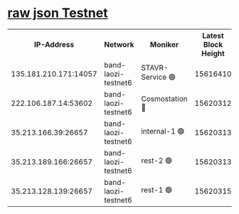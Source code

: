 
[raw json Testnet](https://rpc-check.bandt.stavr.tech/bandt/rpcbandt_result.json)
=

<table><tr><th>IP-Address</th><th>Network</th><th>Moniker</th><th>Latest Block Height</th><th>Earliest Block Height</th><th>Catching Up</th><th>Tx Index</th><th>Voting Power</th><th>Scan Time</th></tr><tr><td>135.181.210.171:14057</td><td>band-laozi-testnet6</td><td>STAVR-Service 🟢</td><td>15616410</td><td>15322501</td><td>False</td><td>on</td><td>0</td><td>2024-02-07T11:31:05.071146780UTC</td></tr><tr><td>222.106.187.14:53602</td><td>band-laozi-testnet6</td><td>Cosmostation 🔴</td><td>15620312</td><td>15423001</td><td>False</td><td>on</td><td>2203623</td><td>2024-02-07T11:31:06.437695162UTC</td></tr><tr><td>35.213.166.39:26657</td><td>band-laozi-testnet6</td><td>internal-1 🟢</td><td>15620313</td><td>15520313</td><td>False</td><td>on</td><td>0</td><td>2024-02-07T11:31:07.419639530UTC</td></tr><tr><td>35.213.189.166:26657</td><td>band-laozi-testnet6</td><td>rest-2 🟢</td><td>15620313</td><td>15520313</td><td>False</td><td>on</td><td>0</td><td>2024-02-07T11:31:08.307324887UTC</td></tr><tr><td>35.213.128.139:26657</td><td>band-laozi-testnet6</td><td>rest-1 🟢</td><td>15620315</td><td>15520315</td><td>False</td><td>on</td><td>0</td><td>2024-02-07T11:31:13.305361259UTC</td></tr></table>
